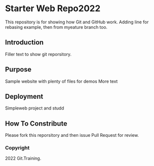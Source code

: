 # Starter Web Repo2022

This repository is for showing how Git and GitHub work. Adding line for rebasing example, then from myeature branch too.
## Introduction
Filler text to show git reporsitory.

## Purpose

Sample website with plenty of files for demos
More text


## Deployment 

Simpleweb project and studd 

## How To Constribute

Please fork this reporsitory and then issue Pull Request for review.

### Copyright

2022 Git.Training.